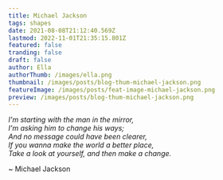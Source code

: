 ```yaml
---
title: Michael Jackson
tags: shapes
date: 2021-08-08T21:12:40.569Z
lastmod: 2022-11-01T21:35:15.801Z
featured: false
tranding: false
draft: false
author: Ella
authorThumb: /images/ella.png
thumbnail: /images/posts/blog-thum-michael-jackson.png
featureImage: /images/posts/feat-image-michael-jackson.png
preview: /images/posts/blog-thum-michael-jackson.png
---
```


*I'm starting with the man in the mirror,  
I'm asking him to change his ways;  
And no message could have been clearer,  
If you wanna make the world a better place,  
Take a look at yourself, and then make a change.* 
 
~ Michael Jackson
